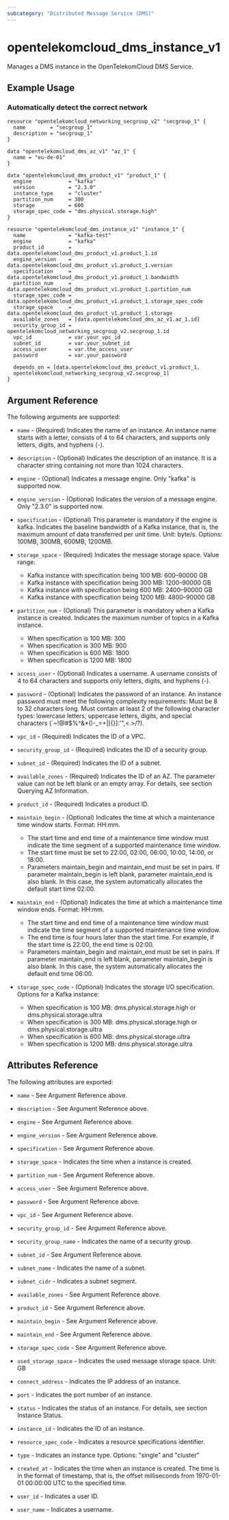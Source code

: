 ```yaml
---
subcategory: "Distributed Message Service (DMS)"
---
```


# opentelekomcloud_dms_instance_v1

Manages a DMS instance in the OpenTelekomCloud DMS Service.

## Example Usage

### Automatically detect the correct network

```hcl
resource "opentelekomcloud_networking_secgroup_v2" "secgroup_1" {
  name        = "secgroup_1"
  description = "secgroup_1"
}

data "opentelekomcloud_dms_az_v1" "az_1" {
  name = "eu-de-01"
}

data "opentelekomcloud_dms_product_v1" "product_1" {
  engine            = "kafka"
  version           = "2.3.0"
  instance_type     = "cluster"
  partition_num     = 300
  storage           = 600
  storage_spec_code = "dms.physical.storage.high"
}

resource "opentelekomcloud_dms_instance_v1" "instance_1" {
  name              = "kafka-test"
  engine            = "kafka"
  product_id        = data.opentelekomcloud_dms_product_v1.product_1.id
  engine_version    = data.opentelekomcloud_dms_product_v1.product_1.version
  specification     = data.opentelekomcloud_dms_product_v1.product_1.bandwidth
  partition_num     = data.opentelekomcloud_dms_product_v1.product_1.partition_num
  storage_spec_code = data.opentelekomcloud_dms_product_v1.product_1.storage_spec_code
  storage_space     = data.opentelekomcloud_dms_product_v1.product_1.storage
  available_zones   = [data.opentelekomcloud_dms_az_v1.az_1.id]
  security_group_id = opentelekomcloud_networking_secgroup_v2.secgroup_1.id
  vpc_id            = var.your_vpc_id
  subnet_id         = var.your_subnet_id
  access_user       = var.the_access_user
  password          = var.your_password

  depends_on = [data.opentelekomcloud_dms_product_v1.product_1,
  opentelekomcloud_networking_secgroup_v2.secgroup_1]
}
```

## Argument Reference

The following arguments are supported:

* `name` - (Required) Indicates the name of an instance. An instance name starts with a letter,
  consists of 4 to 64 characters, and supports only letters, digits, and hyphens (-).

* `description` - (Optional) Indicates the description of an instance. It is a character
  string containing not more than 1024 characters.

* `engine` - (Optional) Indicates a message engine. Only "kafka" is supported now.

* `engine_version` - (Optional) Indicates the version of a message engine.
  Only "2.3.0" is supported now.

* `specification` - (Optional) This parameter is mandatory if the engine is kafka.
  Indicates the baseline bandwidth of a Kafka instance, that is, the maximum amount
  of data transferred per unit time. Unit: byte/s. Options: 100MB, 300MB, 600MB, 1200MB.

* `storage_space` - (Required) Indicates the message storage space. Value range:
  * Kafka instance with specification being 100 MB: 600–90000 GB
  * Kafka instance with specification being 300 MB: 1200–90000 GB
  * Kafka instance with specification being 600 MB: 2400–90000 GB
  * Kafka instance with specification being 1200 MB: 4800–90000 GB

* `partition_num` - (Optional) This parameter is mandatory when a Kafka instance is created.
  Indicates the maximum number of topics in a Kafka instance.
  * When specification is 100 MB: 300
  * When specification is 300 MB: 900
  * When specification is 600 MB: 1800
  * When specification is 1200 MB: 1800

* `access_user` - (Optional) Indicates a username. A username consists of 4 to 64 characters
  and supports only letters, digits, and hyphens (-).

* `password` - (Optional) Indicates the password of an instance. An instance password
  must meet the following complexity requirements: Must be 8 to 32 characters long.
  Must contain at least 2 of the following character types: lowercase letters, uppercase
  letters, digits, and special characters (`~!@#$%^&*()-_=+\|[{}]:'",<.>/?).

* `vpc_id` - (Required) Indicates the ID of a VPC.

* `security_group_id` - (Required) Indicates the ID of a security group.

* `subnet_id` - (Required) Indicates the ID of a subnet.

* `available_zones` - (Required) Indicates the ID of an AZ. The parameter value can not be
  left blank or an empty array. For details, see section Querying AZ Information.

* `product_id` - (Required) Indicates a product ID.

* `maintain_begin` - (Optional) Indicates the time at which a maintenance time window starts.
  Format: HH:mm.
  * The start time and end time of a maintenance time window must indicate the time segment of
  a supported maintenance time window.
  * The start time must be set to 22:00, 02:00, 06:00, 10:00, 14:00, or 18:00.
  * Parameters maintain_begin and maintain_end must be set in pairs. If parameter maintain_begin
  is left blank, parameter maintain_end is also blank. In this case, the system automatically
  allocates the default start time 02:00.

* `maintain_end` - (Optional) Indicates the time at which a maintenance time window ends.
  Format: HH:mm.
  * The start time and end time of a maintenance time window must indicate the time segment of
  a supported maintenance time window.
  * The end time is four hours later than the start time. For example, if the start time is 22:00,
  the end time is 02:00.
  * Parameters maintain_begin and maintain_end must be set in pairs. If parameter maintain_end is left
  blank, parameter maintain_begin is also blank. In this case, the system automatically allocates
  the default end time 06:00.

* `storage_spec_code` - (Optional) Indicates the storage I/O specification. Options for a Kafka instance:
  * When specification is 100 MB: dms.physical.storage.high or dms.physical.storage.ultra
  * When specification is 300 MB: dms.physical.storage.high or dms.physical.storage.ultra
  * When specification is 600 MB: dms.physical.storage.ultra
  * When specification is 1200 MB: dms.physical.storage.ultra

## Attributes Reference

The following attributes are exported:

* `name` - See Argument Reference above.

* `description` - See Argument Reference above.

* `engine` - See Argument Reference above.

* `engine_version` - See Argument Reference above.

* `specification` - See Argument Reference above.

* `storage_space` - Indicates the time when a instance is created.

* `partition_num` - See Argument Reference above.

* `access_user` - See Argument Reference above.

* `password` - See Argument Reference above.

* `vpc_id` - See Argument Reference above.

* `security_group_id` - See Argument Reference above.

* `security_group_name` - Indicates the name of a security group.

* `subnet_id` - See Argument Reference above.

* `subnet_name` - Indicates the name of a subnet.

* `subnet_cidr` - Indicates a subnet segment.

* `available_zones` - See Argument Reference above.

* `product_id` - See Argument Reference above.

* `maintain_begin` - See Argument Reference above.

* `maintain_end` - See Argument Reference above.

* `storage_spec_code` - See Argument Reference above.

* `used_storage_space` - Indicates the used message storage space. Unit: GB

* `connect_address` - Indicates the IP address of an instance.

* `port` - Indicates the port number of an instance.

* `status` - Indicates the status of an instance. For details, see section Instance Status.

* `instance_id` - Indicates the ID of an instance.

* `resource_spec_code` - Indicates a resource specifications identifier.

* `type` - Indicates an instance type. Options: "single" and "cluster"

* `created_at` - Indicates the time when an instance is created. The time is in the format
  of timestamp, that is, the offset milliseconds from 1970-01-01 00:00:00 UTC to the specified time.

* `user_id` - Indicates a user ID.

* `user_name` -	Indicates a username.
